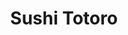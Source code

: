 ---
layout: place
title: "Sushi Totoro"
permalink: /colorado/aurora/sushi-totoro.html
stateAbbr: CO
stateName: Colorado
cityName: Aurora
seo:
  name: "Sushi Totoro"
  type: Restaurant
  links: http://www.sushitotoro.net/
description: "Sushi Totoro serves delicious sushi in Aurora, Colorado. Try fresh Japanese dishes for a great dining experience. "
place_id: ChIJiRRS1ACJbIcRFNWe_sMUmm8
photos:
  - name: >-
      places/ChIJiRRS1ACJbIcRFNWe_sMUmm8/photos/AeeoHcIb1tzqKa5Epnj0xFecx4oMLMxIsKtcq_WuI-TGj1kjy5wEdftO_RjP7xU0to-bd6jAe38TLE85YoVXuEiMygTFVvxkE7Ejqw-SUnv14af2Gk3er3BK9MuIF0N8ZoXh00qpjQ3YgAtSlU4S3DEVMfpSJqR8DC7KWqwB8mPj_mMpGc1DpJ7E20gCcnttdfrxCnKWQ4X3pnatedgYI_so55VCXjw-da7uAePE3trb6l0DEgqoIavUehujq3tRa3onLXUHPdjdo1dvMaF3_DKLFoUjWsI4L6TzdzivMxnEy_eM9jjv-wyzCJe7HbSrv16ZgC1ag3ZgjUTphrWXTO-oiwPJPpS-kb5PDHUiaol4twu-20UL-mLwuoeAQvejZ_X3PUMTvnXS6nvcJhli7mF3Rbdr1DjaFIj76Sa2Tje9Ro_fqcjZ
    widthPx: 4000
    heightPx: 3000
    authorAttributions:
      - displayName: Aaron Sibs
        uri: https://maps.google.com/maps/contrib/112436080629542337329
        photoUri: >-
          https://lh3.googleusercontent.com/a-/ALV-UjXON3HiVCDPbVhdEK0pMCm9koPXOSExS2SoZXwdUKU5f-mhOY4g=s100-p-k-no-mo
    flagContentUri: >-
      https://www.google.com/local/imagery/report/?cb_client=maps_api_places.places_api&image_key=!1e10!2sCIHM0ogKEICAgICLjt2VywE&hl=en-US
    googleMapsUri: >-
      https://www.google.com/maps/place//data=!3m4!1e2!3m2!1sCIHM0ogKEICAgICLjt2VywE!2e10!4m2!3m1!1s0x876c8900d4521489:0x6f9a14c3fe9ed514
  - name: >-
      places/ChIJiRRS1ACJbIcRFNWe_sMUmm8/photos/AeeoHcJv74yEf0fIduf2XxQjTpho8yg4dbv9f1B8SnS63DEcUwJC9rE_KHurBLSECVR6hLDqeCCm5mdNsPrtvpDfgeF9YsKyvr5PXg3A7MWqp7bLAFF_sNDcj93c6vEN8ty4ywtvf_gZ8YnEt9fzC01ybdOui90PR1hFdPY3-CltYNir45LHz9KJsywUB2SqHMEx36Xu5rWPgFwAX7YBsrGBqXhiIsLXteUmoqqwtXZ1pxsUXKDmC7LGVNBK6DOuuFlePemnAaYAGHy4jis5mYsEw6knbi5kiXOQe0NCJrl3S5Ci8w
    widthPx: 3024
    heightPx: 4032
    authorAttributions:
      - displayName: Sushi Totoro
        uri: https://maps.google.com/maps/contrib/114114755292121525046
        photoUri: >-
          https://lh3.googleusercontent.com/a/ACg8ocLxFJOAYj-X8sgzdYG1jBzjB1oneUGcBGwkrlRkvj_LxtZgww=s100-p-k-no-mo
    flagContentUri: >-
      https://www.google.com/local/imagery/report/?cb_client=maps_api_places.places_api&image_key=!1e10!2sAF1QipM8_FUeafPQKkEx4xcKsjg-2BtIu1N08rWA4Q9O&hl=en-US
    googleMapsUri: >-
      https://www.google.com/maps/place//data=!3m4!1e2!3m2!1sAF1QipM8_FUeafPQKkEx4xcKsjg-2BtIu1N08rWA4Q9O!2e10!4m2!3m1!1s0x876c8900d4521489:0x6f9a14c3fe9ed514
  - name: >-
      places/ChIJiRRS1ACJbIcRFNWe_sMUmm8/photos/AeeoHcKziAxGBjMUX4ANhfeJYq-RCBpEK7jB3ymD2n8GxwXhrRaK2uvytk5hDHIixdXELZzXf54Ce9WjEJI37pnxDpXSIK_lOsCun5F6LySSwbU-1ZQQ-n0ZwTbz2Qd3cMXHRXqJA-po7hDtUQNlxrnDJ3tOSYVO0k5U0tOpWPPA9jDYmPArvU0kpM10OHU9F1vQ-yrNUK3Er__x2gS6F9g-MJ82x9yZD0l1Ja1oqQU09H0fC-h6G2-9zhkzgILUexIjANEszqCzVKI7uNtlqS8bZ4Lg7RPZcVP_NyM1ft_85UdJp6v-ooss0rYe3Ks4UuFlwrH5yZB4-Wp7m3cXzoAox5OoWp8Jng-bXTSvCGCuXLIVNsXv9gCCQoQWo3I3n1_AEyydW1IG-XJT3IWQ2oYWkkSfRskbD5CHXDIQWR4waetwCA
    widthPx: 2560
    heightPx: 2560
    authorAttributions:
      - displayName: K. Y.
        uri: https://maps.google.com/maps/contrib/110773835263860286461
        photoUri: >-
          https://lh3.googleusercontent.com/a-/ALV-UjWVe0wzTsTgkqABhT0lBpxEsTP7ba1Nmnq4eNJs-vHSx5L0N7Y=s100-p-k-no-mo
    flagContentUri: >-
      https://www.google.com/local/imagery/report/?cb_client=maps_api_places.places_api&image_key=!1e10!2sCIHM0ogKEICAgICXgKebQA&hl=en-US
    googleMapsUri: >-
      https://www.google.com/maps/place//data=!3m4!1e2!3m2!1sCIHM0ogKEICAgICXgKebQA!2e10!4m2!3m1!1s0x876c8900d4521489:0x6f9a14c3fe9ed514
  - name: >-
      places/ChIJiRRS1ACJbIcRFNWe_sMUmm8/photos/AeeoHcIdmPT9Ri6s6JGsGZYNWyAs0af9d4zlciaL8VahNJYq-BU6Sa7G3vtVnQ5JZXuHr11GiSBEIU7l_4QblOchsUMcqXItk1ve06k56noCn0TkVjaYsMsef9Nz_r8aBpPX1m0lbm7f5UiII24Fhdz7BsAxBtXBK4Wl9OeTZMOIP70C1VzBrqoII3HNkZqk1ly0f3Y-GRbF5c0EeG325PTbV04ROo0hkhVUhUaJeAZ0CcgxWEvWLb_Z5epK-wvOhdDRc3cI38bA-pf3mR0a7jp4eP2v6ul0IzQFlPxhQElsMIQwlk1ZgnKxvwPcI64Db9tlzeeLD9CurmO4o-KgcNSR4AqPRhsHxxUVYHeP8l1GUn5KdTcM3ArXBLdX5kZoPd9jgIoq1eBjvFgwVmtZobysl_jJ2hxa5lDrOwAY-TocnRDyVAdOWwLC7GN_v11L-VmL
    widthPx: 3000
    heightPx: 4000
    authorAttributions:
      - displayName: Minh Bui
        uri: https://maps.google.com/maps/contrib/111887283136911390149
        photoUri: >-
          https://lh3.googleusercontent.com/a-/ALV-UjV-mpH6tFsWFmLD7YY6Dq52vS0OmlNqyladEFFnERfxe_RRSuI=s100-p-k-no-mo
    flagContentUri: >-
      https://www.google.com/local/imagery/report/?cb_client=maps_api_places.places_api&image_key=!1e10!2sCIABIhAGbyfQzjspb2fI_ioADvFd&hl=en-US
    googleMapsUri: >-
      https://www.google.com/maps/place//data=!3m4!1e2!3m2!1sCIABIhAGbyfQzjspb2fI_ioADvFd!2e10!4m2!3m1!1s0x876c8900d4521489:0x6f9a14c3fe9ed514
  - name: >-
      places/ChIJiRRS1ACJbIcRFNWe_sMUmm8/photos/AeeoHcKOdiFBiC6JUi7mXPXavynRAtQjXEtNmShVgonrYwQ4uvFWyviBuSb2Mvb0fZdI5sdSq_9f-YbdGuPmBwQzKcNnLzW0iqFQuiQZxMVCsXr1xI-qxSwIi609uKubWLxgmV_cfvVayKuypOCfNsKPt4DJcpputt92RbxCFcM6HJehfpcSGJuGzqA5eGnx03QbHPyw2h5wR_yfyg3_X1c9BIQvoNQ1dZk4Zgj_BNyjPsY8b9jWLJhi7KrXTkMYCsU3twEpOcWFFpI5kMbkxkXbY5VzwCFlZ3DIVQWSlabmvMfDOzIOVY8H10aKwDONSIQPO92v9-6_ekV7H9pKLSfBB9ZN6YWJ6S7BbWurIJJ2_MMMN4U-xTrT87MdwQynk4yayvTTNw2R4LvnJkhpXn8PsqU8Y3hbDCs6-p5oRoIHoi_vGwQ
    widthPx: 3024
    heightPx: 4032
    authorAttributions:
      - displayName: Carlos Martinez
        uri: https://maps.google.com/maps/contrib/116541966830036056855
        photoUri: >-
          https://lh3.googleusercontent.com/a-/ALV-UjWu54CufaoVDkDktU3TRX6omiK2wJpvInYObUXBxpuQrkAGdBEIfQ=s100-p-k-no-mo
    flagContentUri: >-
      https://www.google.com/local/imagery/report/?cb_client=maps_api_places.places_api&image_key=!1e10!2sCIHM0ogKEICAgICrmNKXzAE&hl=en-US
    googleMapsUri: >-
      https://www.google.com/maps/place//data=!3m4!1e2!3m2!1sCIHM0ogKEICAgICrmNKXzAE!2e10!4m2!3m1!1s0x876c8900d4521489:0x6f9a14c3fe9ed514
  - name: >-
      places/ChIJiRRS1ACJbIcRFNWe_sMUmm8/photos/AeeoHcJ8vcWPOs1_w1WMBanKWYyjXMwgEFWcB7VmmN7iKBp_P3Uz4yPyxqZHWj62jo0XDolRZregdZ8rZmHilxouo5C1T-r5496yRCvHIzFBYyLIvD3HnBnCVXdaXhPOWiJJJqVGCCxLveTverrBS8sypST_eQCbTt09-vjfwvz91K6S9Lkk8qfMsuFjGwEdKlXldcEAumNlGD9OF4Sz5hnvIIOASl35DgSZeWq-UvWVU1zOzqfr-3A1AL-DCdUQz30i1JVGBesGm97Mnzasat0Lfhp3i5AOJ5GsEJaw57AtD1tJju8QoPR-7xVoZdHS5v04tt_FLDl6V80HqE7OlVeEBChKyOi7c7P_vE3rJX9I4ERUDD9ID9ynBSiwAnVA9mFYanKUxCCzWi7yveLgY5gEbkDmIRGEF6rZC6OM7X905njfag
    widthPx: 3235
    heightPx: 1848
    authorAttributions:
      - displayName: Gus Chavez Jr
        uri: https://maps.google.com/maps/contrib/100413456965783884674
        photoUri: >-
          https://lh3.googleusercontent.com/a-/ALV-UjWw_FLt0svWGsxJlr3CzBIC5vnKLVp_OxlRXxDeMtYXAPPjZjHA=s100-p-k-no-mo
    flagContentUri: >-
      https://www.google.com/local/imagery/report/?cb_client=maps_api_places.places_api&image_key=!1e10!2sCIHM0ogKEICAgMDQ1Iz1Aw&hl=en-US
    googleMapsUri: >-
      https://www.google.com/maps/place//data=!3m4!1e2!3m2!1sCIHM0ogKEICAgMDQ1Iz1Aw!2e10!4m2!3m1!1s0x876c8900d4521489:0x6f9a14c3fe9ed514
  - name: >-
      places/ChIJiRRS1ACJbIcRFNWe_sMUmm8/photos/AeeoHcJzkBZseGyri9lKiE5Y00xTra3guekyZ1NnH5RfV_ke2k5xjri2t5A8aDdGgQPDoOHZ-ug_OwntvNIsg4bWXghPtXwQrmvcDar3wwbE1CS6MtzrySiC4rGRG9S0KBs83LRdoFbDmqIYGZWELLTIy6ZDQsoPB3Ci-WznDISQ_CmHqIq6Bz7jhxy9hxuo16ncnyqX0qH4Ya-aBEkpJggYalhqBC85XeLlXv-LNlx0dSsmxa3EDsN1sE6_WQDkYFTCgnOyrWMshoIA1mfmNCV1NDHyQc3kkMPZe8wpSfkF1f5Zy255ZgvjW0fovDHibpuRlZLD4joyCo74kCffOK65RQ1qGSyIaEz9KXVyxp4rKYBb-orjWv__sGUes0UYuDBIFdLUQEkBbWDfjWnjVG0qhF7fr6krR63qvAwVq1vutXqQy5T6
    widthPx: 3024
    heightPx: 4032
    authorAttributions:
      - displayName: Nari Park (Joy)
        uri: https://maps.google.com/maps/contrib/101279725409374766304
        photoUri: >-
          https://lh3.googleusercontent.com/a-/ALV-UjXFD1mGGavAs59CtN6l_DFE0ETOxXFEf2nyxYQoNycmCJWpwA_Q=s100-p-k-no-mo
    flagContentUri: >-
      https://www.google.com/local/imagery/report/?cb_client=maps_api_places.places_api&image_key=!1e10!2sCIHM0ogKEICAgIDnzMKyxgE&hl=en-US
    googleMapsUri: >-
      https://www.google.com/maps/place//data=!3m4!1e2!3m2!1sCIHM0ogKEICAgIDnzMKyxgE!2e10!4m2!3m1!1s0x876c8900d4521489:0x6f9a14c3fe9ed514
  - name: >-
      places/ChIJiRRS1ACJbIcRFNWe_sMUmm8/photos/AeeoHcIKURijBVTb9PnDNgHXlk8Tkao6SKPm6VBvQjuOOurncxH7deUDv1eT0yBOSFqSnv4ONXZ2fz41NSTbJODzKbQbA-ePaXquBe_X-pIR-PRP3T2merYdvVCzbMfJCoQAd2c0YgKXoe3yFaoMWyb66qw5sNTDYEO7TNslktWmAMaoLviTvjGCY0kU47vihjSzRAEfVh2mlBDjTit_pVQFLDeIw0yUldQ9_KYJ9MOIwqdTyfqyOJN82-tdaodGcMJIqVIqywGCBJxzCnCq83Bcu8Am85G0dYH0rqmChtLo7nfZxF-5A_kSOQMfZCKQUmtyrl5fqewOwiI-xZJSli7rVELl4ZRDEsi7OKy2iSNt-3FXgEDkm1XJYhMbeivYt7NHUiK2SKb2jrXkD_Jp3TbkGgL_gUgpUIj3i-1m0RCmXeZnWb8
    widthPx: 3000
    heightPx: 4000
    authorAttributions:
      - displayName: Minh Bui
        uri: https://maps.google.com/maps/contrib/111887283136911390149
        photoUri: >-
          https://lh3.googleusercontent.com/a-/ALV-UjV-mpH6tFsWFmLD7YY6Dq52vS0OmlNqyladEFFnERfxe_RRSuI=s100-p-k-no-mo
    flagContentUri: >-
      https://www.google.com/local/imagery/report/?cb_client=maps_api_places.places_api&image_key=!1e10!2sCIHM0ogKEICAgICn94Hh8AE&hl=en-US
    googleMapsUri: >-
      https://www.google.com/maps/place//data=!3m4!1e2!3m2!1sCIHM0ogKEICAgICn94Hh8AE!2e10!4m2!3m1!1s0x876c8900d4521489:0x6f9a14c3fe9ed514
  - name: >-
      places/ChIJiRRS1ACJbIcRFNWe_sMUmm8/photos/AeeoHcLtYpVAzxrtvlsHcbki8_Un3okY-bE_1MFNqDqhK8T4-xjbmh812PwWEGfiL-s5jm7mhjgqJXkESy8zRn9a1vheQpm-tk4HOynE93eCbZAs24Oc4wFFUgttIk_fg5s35gaDFi4wA4XjS5Ajd5ovJduF81bH55zyu-4-SJdxCuUn_j-PQtIDhMgUO4qfhKQ1pW_qYfWATwViwYYm_XTGhJ8RU2DVLbwoTOq66j04OsmGuxwUJcKAHOhcSH70KAXaqWJmEkat5VrVZcMRfolEtTYnaJj90J8UTHnYOjNUyVQR0BoAboJPJJbZXC9AVBl6MEfNhH_XKYB_wQoyE0kHiS4eRA0k3vsdNeyqvYlLrMcDKUYeXUvQsoD6VdyxufhJtqNfvYqlcbo28ch0ccxvugpWqQ9IfK7lWIpJ3z9fwf2j3g
    widthPx: 4000
    heightPx: 3000
    authorAttributions:
      - displayName: Minh Bui
        uri: https://maps.google.com/maps/contrib/111887283136911390149
        photoUri: >-
          https://lh3.googleusercontent.com/a-/ALV-UjV-mpH6tFsWFmLD7YY6Dq52vS0OmlNqyladEFFnERfxe_RRSuI=s100-p-k-no-mo
    flagContentUri: >-
      https://www.google.com/local/imagery/report/?cb_client=maps_api_places.places_api&image_key=!1e10!2sCIHM0ogKEICAgICn94GsCw&hl=en-US
    googleMapsUri: >-
      https://www.google.com/maps/place//data=!3m4!1e2!3m2!1sCIHM0ogKEICAgICn94GsCw!2e10!4m2!3m1!1s0x876c8900d4521489:0x6f9a14c3fe9ed514
  - name: >-
      places/ChIJiRRS1ACJbIcRFNWe_sMUmm8/photos/AeeoHcL5U3goIhuoB1PxIT-TI_t_jHZ7qLSgOb45MhiIMpOOmdrhdF8P2W-_nGHfm9_EzBXrG0WEbpJhYQ6JciTorFpZE92ILlTTmmBgYO-x_DySdNVoW-r3ExKEPYbJB4AiAhdCHeA6GE3U6rawjWUvYLgT188mA3VcpuChjAEDsY8kS7uydxoKz-Z2UnQFjvlV5THyZT8GqWXWo0igprWqrpbHOrBYP8Lrpzm7wIWdFQ0wkiN6EhGuimpdlX1khHneflbHE15R8P4UscWlnkGeR9El8uXYZFjbaqyoagBVy_78NQ1v0qdqXWYModu2jDBphQFBGdZM8TWqsqpcFh1ay-37ndxGhx8AoGgbC7GN9usRsPe8UdH7-8c3cyqhGYw34Y1zUVXiG6ubiaDDdV6F53CqrhbUFrBYxR2wTnuExUcB254B
    widthPx: 4032
    heightPx: 3024
    authorAttributions:
      - displayName: Dani Candelaria
        uri: https://maps.google.com/maps/contrib/116579685286711581648
        photoUri: >-
          https://lh3.googleusercontent.com/a-/ALV-UjWQExb_EdmjolAqB_9HX3HbaX2t-O_mWfzLLYL3s-8oxczWTyzQ2Q=s100-p-k-no-mo
    flagContentUri: >-
      https://www.google.com/local/imagery/report/?cb_client=maps_api_places.places_api&image_key=!1e10!2sCIHM0ogKEICAgICuzsWZ-AE&hl=en-US
    googleMapsUri: >-
      https://www.google.com/maps/place//data=!3m4!1e2!3m2!1sCIHM0ogKEICAgICuzsWZ-AE!2e10!4m2!3m1!1s0x876c8900d4521489:0x6f9a14c3fe9ed514
address: 4243 S Buckley Rd, Aurora, CO 80013, USA
street: 4243 S Buckley Rd
city: Aurora
state: CO
zip: '80013'
country: USA
neighborhood: Mission Viejo
latitude: '39.640000'
longitude: '-104.793333'
accessibility_options:
  wheelchairAccessibleParking: true
  wheelchairAccessibleEntrance: true
  wheelchairAccessibleRestroom: true
  wheelchairAccessibleSeating: true
business_status: OPERATIONAL
name: Sushi Totoro
google_maps_links:
  directionsUri: >-
    https://www.google.com/maps/dir//''/data=!4m7!4m6!1m1!4e2!1m2!1m1!1s0x876c8900d4521489:0x6f9a14c3fe9ed514!3e0
  placeUri: https://maps.google.com/?cid=8041762916646442260
  writeAReviewUri: >-
    https://www.google.com/maps/place//data=!4m3!3m2!1s0x876c8900d4521489:0x6f9a14c3fe9ed514!12e1
  reviewsUri: >-
    https://www.google.com/maps/place//data=!4m4!3m3!1s0x876c8900d4521489:0x6f9a14c3fe9ed514!9m1!1b1
  photosUri: >-
    https://www.google.com/maps/place//data=!4m3!3m2!1s0x876c8900d4521489:0x6f9a14c3fe9ed514!10e5
primary_type: Sushi Restaurant
opening_hours:
  regular: null
  current: null
secondary_opening_hours:
  regular:
    weekdayDescriptions: null
    type: null
  current:
    weekdayDescriptions: null
    type: null
phone: (303) 766-0045
price_level: PRICE_LEVEL_MODERATE
price_range: $20 &ndash; $30
rating: '4.4'
rating_count: 1214
website: http://www.sushitotoro.net/
reviews: null
parking_options: null
payment_options: null
allow_dogs: null
curbside_pickup: null
delivery: null
dine_in: null
good_for_children: null
good_for_groups: null
good_for_sports: null
live_music: null
menu_for_children: null
outdoor_seating: null
reservable: null
restroom: null
serves_beer: null
serves_breakfast: null
serves_brunch: null
serves_cocktails: null
serves_coffee: null
serves_dinner: null
serves_dessert: null
serves_lunch: null
serves_vegetarian_food: null
serves_wine: null
takeout: null
summary: null

---